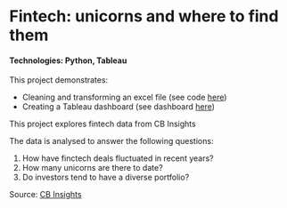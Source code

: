 # Fintech: unicorns and where to find them
#### Technologies: Python, Tableau

This project demonstrates:
- Cleaning and transforming an excel file (see code [here](https://github.com/cjdeguzman95/Python-Glossary/blob/master/Data%20cleaning/dataset_cleaning.py))
- Creating a Tableau dashboard (see dashboard [here](https://public.tableau.com/app/profile/cj.de.guzman/viz/Fintechunicornsandwheretofindthem/Fintech))

This project explores fintech data from CB Insights

The data is analysed to answer the following questions:
1. How have finctech deals fluctuated in recent years?
2. How many unicorns are there to date? 
3. Do investors tend to have a diverse portfolio?

Source: [CB Insights](https://www.cbinsights.com/)
